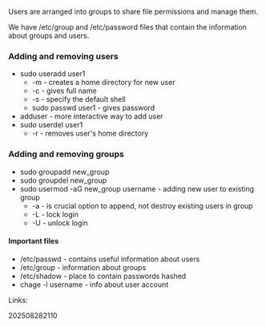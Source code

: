 Users are arranged into groups to share file permissions and manage them.

We have /etc/group and /etc/password files that contain the information about groups and users.

### Adding and removing users
- sudo useradd user1
	- -m - creates a home directory for new user
	- -c - gives full name 
	- -s - specify the default shell
	- sudo passwd user1 - gives password
- adduser - more interactive way to add user
- sudo userdel user1
	- -r - removes user's home directory

### Adding and removing groups
- sudo groupadd new_group
- sudo groupdel new_group
- sudo usermod -aG new_group username - adding new user to existing group
	- -a - is crucial option to append, not destroy existing users in group
	- -L - lock login
	- -U - unlock login

#### Important files
- /etc/passwd - contains useful information about users
- /etc/group - information about groups
- /etc/shadow - place to contain passwords hashed
- chage -l username - info about user account

Links:

202508282110


